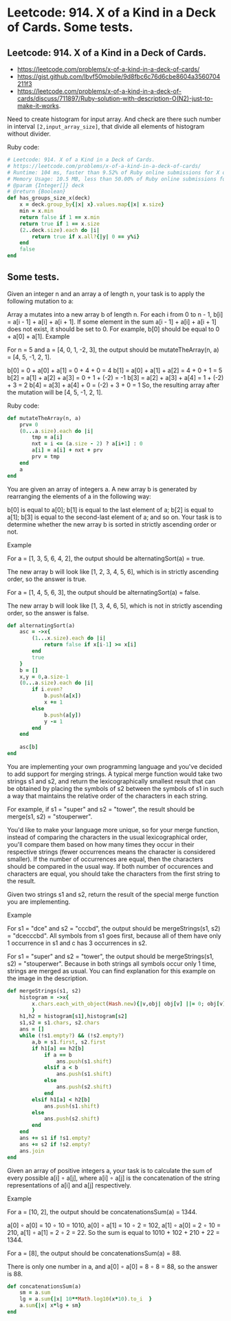 # Leetcode: 914. X of a Kind in a Deck of Cards. Some tests.

## Leetcode: 914. X of a Kind in a Deck of Cards.

- https://leetcode.com/problems/x-of-a-kind-in-a-deck-of-cards/
-  https://gist.github.com/lbvf50mobile/9d8fbc6c76d6cbe8604a3560704211f3
- https://leetcode.com/problems/x-of-a-kind-in-a-deck-of-cards/discuss/711897/Ruby-solution-with-description-O(N2)-just-to-make-it-works.

Need to create histogram for input array. And check are there such number in interval `[2,input_array_size]`, that divide all elements of histogram without divider.

Ruby code:
```Ruby
# Leetcode: 914. X of a Kind in a Deck of Cards.
# https://leetcode.com/problems/x-of-a-kind-in-a-deck-of-cards/
# Runtime: 104 ms, faster than 9.52% of Ruby online submissions for X of a Kind in a Deck of Cards.
# Memory Usage: 10.5 MB, less than 50.00% of Ruby online submissions for X of a Kind in a Deck of Cards.
# @param {Integer[]} deck
# @return {Boolean}
def has_groups_size_x(deck)
    x = deck.group_by{|x| x}.values.map{|x| x.size}
    min = x.min
    return false if 1 == x.min
    return true if 1 == x.size
    (2..deck.size).each do |i|
        return true if x.all?{|y| 0 == y%i}
    end
    false
end
```

## Some tests.

Given an integer n and an array a of length n, your task is to apply the following mutation to a:

Array a mutates into a new array b of length n.
For each i from 0 to n - 1, b[i] = a[i - 1] + a[i] + a[i + 1].
If some element in the sum a[i - 1] + a[i] + a[i + 1] does not exist, it should be set to 0. For example, b[0] should be equal to 0 + a[0] + a[1].
Example

For n = 5 and a = [4, 0, 1, -2, 3], the output should be mutateTheArray(n, a) = [4, 5, -1, 2, 1].

b[0] = 0 + a[0] + a[1] = 0 + 4 + 0 = 4
b[1] = a[0] + a[1] + a[2] = 4 + 0 + 1 = 5
b[2] = a[1] + a[2] + a[3] = 0 + 1 + (-2) = -1
b[3] = a[2] + a[3] + a[4] = 1 + (-2) + 3 = 2
b[4] = a[3] + a[4] + 0 = (-2) + 3 + 0 = 1
So, the resulting array after the mutation will be [4, 5, -1, 2, 1].

Ruby code:
```Ruby
def mutateTheArray(n, a)
    prv= 0
    (0...a.size).each do |i|
        tmp = a[i]
        nxt = i <= (a.size - 2) ? a[i+1] : 0
        a[i] = a[i] + nxt + prv
        prv = tmp
    end
    a
end

```

You are given an array of integers a. A new array b is generated by rearranging the elements of a in the following way:

b[0] is equal to a[0];
b[1] is equal to the last element of a;
b[2] is equal to a[1];
b[3] is equal to the second-last element of a;
and so on.
Your task is to determine whether the new array b is sorted in strictly ascending order or not.

Example

For a = [1, 3, 5, 6, 4, 2], the output should be alternatingSort(a) = true.

The new array b will look like [1, 2, 3, 4, 5, 6], which is in strictly ascending order, so the answer is true.

For a = [1, 4, 5, 6, 3], the output should be alternatingSort(a) = false.

The new array b will look like [1, 3, 4, 6, 5], which is not in strictly ascending order, so the answer is false.

```Ruby
def alternatingSort(a)
    asc = ->x{
        (1...x.size).each do |i|
            return false if x[i-1] >= x[i]
        end
        true
    }
    b = []
    x,y = 0,a.size-1
    (0...a.size).each do |i|
        if i.even?
            b.push(a[x])
            x += 1
        else
            b.push(a[y])
            y -= 1
        end
    end
    
    asc[b]
end

```
You are implementing your own programming language and you've decided to add support for merging strings. A typical merge function would take two strings s1 and s2, and return the lexicographically smallest result that can be obtained by placing the symbols of s2 between the symbols of s1 in such a way that maintains the relative order of the characters in each string.

For example, if s1 = "super" and s2 = "tower", the result should be merge(s1, s2) = "stouperwer".



You'd like to make your language more unique, so for your merge function, instead of comparing the characters in the usual lexicographical order, you'll compare them based on how many times they occur in their respective strings (fewer occurrences means the character is considered smaller). If the number of occurrences are equal, then the characters should be compared in the usual way. If both number of occurences and characters are equal, you should take the characters from the first string to the result.

Given two strings s1 and s2, return the result of the special merge function you are implementing.

Example

For s1 = "dce" and s2 = "cccbd", the output should be
mergeStrings(s1, s2) = "dcecccbd".
All symbols from s1 goes first, because all of them have only 1 occurrence in s1 and c has 3 occurrences in s2.



For s1 = "super" and s2 = "tower", the output should be
mergeStrings(s1, s2) = "stouperwer".
Because in both strings all symbols occur only 1 time, strings are merged as usual. You can find explanation for this example on the image in the description.

```Ruby
def mergeStrings(s1, s2)
    histogram = ->x{ 
        x.chars.each_with_object(Hash.new){|v,obj| obj[v] ||= 0; obj[v] += 1}
        }
    h1,h2 = histogram[s1],histogram[s2]
    s1,s2 = s1.chars, s2.chars
    ans = []
    while (!s1.empty?) && (!s2.empty?)
        a,b = s1.first, s2.first
        if h1[a] == h2[b]
            if a == b
                ans.push(s1.shift)
            elsif a < b
                ans.push(s1.shift)
            else
                ans.push(s2.shift)
            end
        elsif h1[a] < h2[b]
            ans.push(s1.shift)
        else
            ans.push(s2.shift)
        end
    end
    ans += s1 if !s1.empty?
    ans += s2 if !s2.empty?
    ans.join
end
```


Given an array of positive integers a, your task is to calculate the sum of every possible a[i] ∘ a[j], where a[i] ∘ a[j] is the concatenation of the string representations of a[i] and a[j] respectively.

Example

For a = [10, 2], the output should be concatenationsSum(a) = 1344.

a[0] ∘ a[0] = 10 ∘ 10 = 1010,
a[0] ∘ a[1] = 10 ∘ 2 = 102,
a[1] ∘ a[0] = 2 ∘ 10 = 210,
a[1] ∘ a[1] = 2 ∘ 2 = 22.
So the sum is equal to 1010 + 102 + 210 + 22 = 1344.

For a = [8], the output should be concatenationsSum(a) = 88.

There is only one number in a, and a[0] ∘ a[0] = 8 ∘ 8 = 88, so the answer is 88.

```Ruby
def concatenationsSum(a)
    sm = a.sum
    lg = a.sum{|x| 10**Math.log10(x*10).to_i  }
    a.sum{|x| x*lg + sm}
end

```